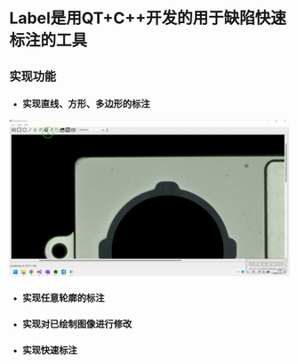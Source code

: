 # Label是用QT+C++开发的用于缺陷快速标注的工具

## 实现功能


* ### 实现直线、方形、多边形的标注
![image](https://github.com/LIANG-MY/CSharpTest/blob/main/Label_files/%E5%A4%9A%E8%BE%B9%E5%BD%A2%2000_00_00-00_00_07%2000_00_00-00_00_30.gif)
* ### 实现任意轮廓的标注

* ### 实现对已绘制图像进行修改

* ### 实现快速标注

